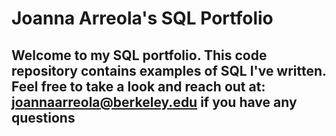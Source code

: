 # Joanna Arreola's SQL Portfolio
## Welcome to my SQL portfolio. This code repository contains examples of SQL I've written. Feel free to take a look and reach out at: joannaarreola@berkeley.edu if you have any questions
